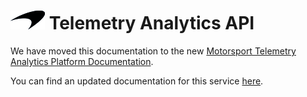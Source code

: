 # ![logo](/docs/branding.png) Telemetry Analytics API

We have moved this documentation to the new [Motorsport Telemetry Analytics Platform Documentation](https://github.com/mat-docs/mtap-docs).

You can find an updated documentation for this service [here](https://github.com/mat-docs/mtap-docs/blob/master/TAPApi/README.md).
